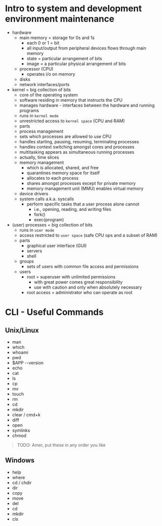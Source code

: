 # Intro to system and development environment maintenance

* hardware
  * main memory = storage for 0s and 1s
    * each 0 or 1 = bit
    * all input/output from peripheral devices flows through main memory
    * state = particular arrangement of bits
    * image = a particular physical arrangement of bits
  * processor (CPU)
    * operates i/o on memory
  * disks
  * network interfaces/ports
* kernel = big collection of bits
  * core of the operating system
  * software residing in memory that instructs the CPU
  * manages hardware - interfaces between the hardware and running programs
  * runs in `kernel mode`
  * unrestricted access to `kernel space` (CPU and RAM)
  * parts
  *  process management
    * sets which processes are allowed to use CPU
    * handles starting, pausing, resuming, terminating processes
    * handles context switching amongst cores and processes
    * multitasking appears as simultaneous running processes
    * actually, time slices
  * memory management
    * which is allocated, shared, and free
    * quarantines memory space for itself
    * allocates to each process
    * shares amongst processes except for private memory
    * memory management unit (MMU) enables virtual memory
  * device drivers
  * system calls a.k.a. syscalls
    * perform specific tasks that a user process alone cannot
      * i.e., opening, reading, and writing files
      * fork()
      * exec(program)
* (user) processes = big collection of bits
  * runs in `user mode`
  * access restricted to `user space` (safe CPU ops and a subset of RAM)
  * parts
    * graphical user interface (GUI)
    * servers
    * shell
  * groups
    * sets of users with common file access and permissions
  * users
    * root = superuser with unlimited permissions
      * with great power comes great responsibility
      * use with caution and only when absolutely necessary
    * root access = administrator who can operate as root

# CLI - Useful Commands

## Unix/Linux
* man
* which
* whoami
* pwd
* $APP --version
* echo
* cat
* ls
* cp
* mv
* touch
* rm
* cd
* mkdir
* clear / cmd+k
* diff
* open
* symlinks
* chmod

> TODO: Amer, put these in any order you like
## Windows
* help
* where
* cd / chdir
* dir
* copy
* move
* del
* cd
* mkdir
* cls
